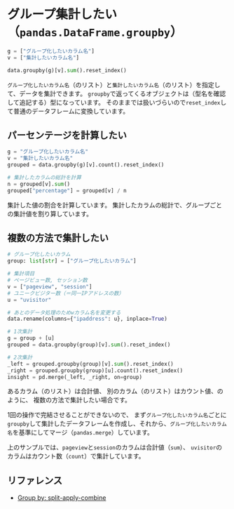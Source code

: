 # グループ集計したい（``pandas.DataFrame.groupby``）

```python
g = ["グループ化したいカラム名"]
v = ["集計したいカラム名"]

data.groupby(g)[v].sum().reset_index()
```

``グループ化したいカラム名``（のリスト）と``集計したいカラム名``（のリスト）を指定して、データを集計できます。
``groupby``で返ってくるオブジェクトは（型名を確認して追記する）型になっています。
そのままでは扱いづらいので``reset_index``して普通のデータフレームに変換しています。

## パーセンテージを計算したい

```python
g = "グループ化したいカラム名"
v = "集計したいカラム名"
grouped = data.groupby(g)[v].count().reset_index()

# 集計したカラムの総計を計算
n = grouped[v].sum()
grouped["percentage"] = grouped[v] / n
```

集計した値の割合を計算しています。
集計したカラムの総計で、グループごとの集計値を割り算しています。

## 複数の方法で集計したい

```python
# グループ化したいカラム
group: list[str] = ["グループ化したいカラム"]

# 集計項目
# ページビュー数, セッション数
v = ["pageview", "session"]
# ユニークビジター数（＝同一IPアドレスの数）
u = "uvisitor"

# あとのデータ処理のためwカラム名を変更する
data.rename(columns={"ipaddress": u}, inplace=True)

# 1次集計
g = group + [u]
grouped = data.groupby(group)[v].sum().reset_index()

# 2次集計
_left = grouped.groupby(group)[v].sum().reset_index()
_right = grouped.groupby(group)[u].count().reset_index()
insight = pd.merge(_left, _right, on=group)
```

あるカラム（のリスト）は合計値、
別のカラム（のリスト）はカウント値、のように、
複数の方法で集計したい場合です。

1回の操作で完結させることができないので、
まず``グループ化したいカラム名``ごとに``groupby``して集計したデータフレームを作成し、それから、``グループ化したいカラム名``を基準にしてマージ（``pandas.merge``）しています。

上のサンプルでは、``pageview``と``session``のカラムは合計値（``sum``）、
``uvisitor``のカラムはカウント数（``count``）で集計しています。

## リファレンス

- [Group by: split-apply-combine](https://pandas.pydata.org/pandas-docs/stable/user_guide/groupby.html)
